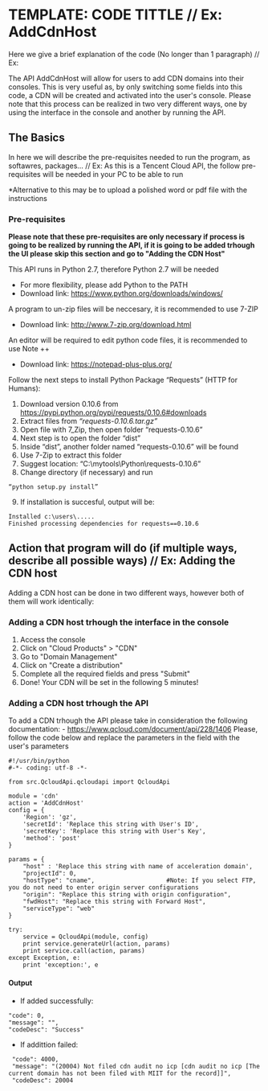 # TEMPLATE: CODE TITTLE // Ex: AddCdnHost
Here we give a brief explanation of the code (No longer than 1 paragraph) // Ex:

The API AddCdnHost will allow for users to add CDN domains into their consoles. This is very useful as, by only switching some fields into this code, a CDN will be created and activated into the user's console. Please note that this process can be realized in two very different ways, one by using the interface in the console and another by running the API.

## The Basics
In here we will describe the pre-requisites needed to run the program, as softawres, packages... // Ex:
As this is a Tencent Cloud API, the follow pre-requisites will be needed in your PC to be able to run

*Alternative to this may be to upload a polished word or pdf file with the instructions

### Pre-requisites
**Please note that these pre-requisites are only necessary if process is going to be realized by running the API, if it is going to be added trhough the UI please skip this section and go to "Adding the CDN Host"**

This API runs in Python 2.7, therefore Python 2.7 will be needed
  - For more flexibility, please add Python to the PATH
  - Download link: https://www.python.org/downloads/windows/
  
A program to un-zip files will be neccesary, it is recommended to use 7-ZIP
  - Download link: http://www.7-zip.org/download.html

An editor will be required to edit python code files, it is recommended to use Note ++ 
  - Download link: https://notepad-plus-plus.org/ 

Follow the next steps to install Python Package “Requests” (HTTP for Humans):
  1.  Download version 0.10.6 from https://pypi.python.org/pypi/requests/0.10.6#downloads 
  2.  Extract files from *“requests-0.10.6.tar.gz”*
  3.	Open file with 7_Zip, then open folder “requests-0.10.6”
  4.	Next step is to open the folder “dist”
  5.	Inside “dist”, another folder named “requests-0.10.6” will be found
  6.	Use 7-Zip to extract this folder
  7.	Suggest location: “C:\mytools\Python\requests-0.10.6”
  8.  Change directory (if necessary) and run 
  ```
  “python setup.py install”
  ```
  9.  If installation is succesful, output will be: 
  ```
  Installed c:\users\.....
  Finished processing dependencies for requests==0.10.6
  ```
  ## Action that program will do (if multiple ways, describe all possible ways) // Ex: Adding the CDN host
Adding a CDN host can be done in two different ways, however both of them will work identically:

  ### Adding a CDN host trhough the interface in the console
  1. Access the console
  2. Click on "Cloud Products" > "CDN"
  3. Go to "Domain Management"
  4. Click on "Create a distribution"
  5. Complete all the required fields and press "Submit"
  6. Done! Your CDN will be set in the following 5 minutes!
  
  ### Adding a CDN host trhough the API
  To add a CDN trhough the API please take in consideration the following documentation:
    - https://www.qcloud.com/document/api/228/1406
  Please, follow the code below and replace the parameters in the field with the user's parameters

```
#!/usr/bin/python
#-*- coding: utf-8 -*-

from src.QcloudApi.qcloudapi import QcloudApi

module = 'cdn'
action = 'AddCdnHost'
config = {
    'Region': 'gz',
    'secretId': 'Replace this string with User's ID',
    'secretKey': 'Replace this string with User's Key',
    'method': 'post'
}

params = {
    "host" : 'Replace this string with name of acceleration domain',
    "projectId": 0,
    "hostType": "cname",                    #Note: If you select FTP, you do not need to enter origin server configurations
    "origin": "Replace this string with origin configuration",
    "fwdHost": "Replace this string with Forward Host",
    "serviceType": "web"
}

try:
    service = QcloudApi(module, config)
    print service.generateUrl(action, params)
    print service.call(action, params)
except Exception, e:
    print 'exception:', e
```

   #### Output
   - If added successfully:
   ```
   "code": 0,
   "message": "",
   "codeDesc": "Success"
   ```
   - If addittion failed:
   ```
    "code": 4000,
    "message": "(20004) Not filed cdn audit no icp [cdn audit no icp [The current domain has not been filed with MIIT for the record]]",
    "codeDesc": 20004
   ```
